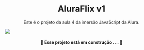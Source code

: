 <h1 align="center">AluraFlix v1</h1>

<p align="center">Este é o projeto da aula 4 da imersão JavaScript da Alura.</p>

<img src="https://user-images.githubusercontent.com/92443688/157738887-e77085c2-097c-4061-b809-9134a571daf6.jpg">
<h4 align="center">🚧  Esse projeto está em construção . . .  🚧 </h4>
